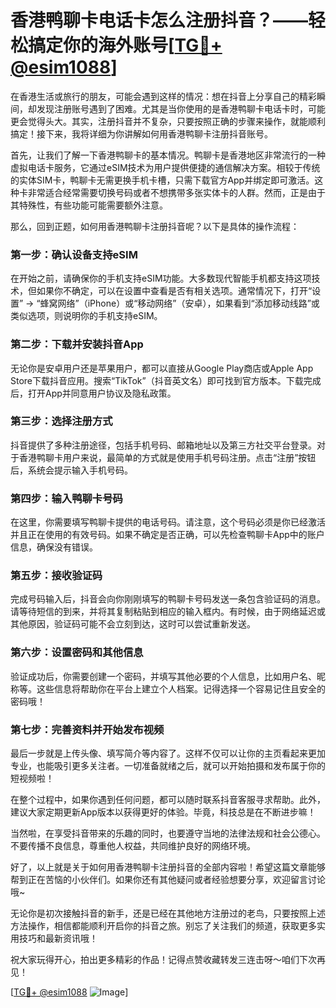 # 香港鸭聊卡电话卡怎么注册抖音？——轻松搞定你的海外账号[[TG💪+ @esim1088](https://t.me/s/esim1088)]

在香港生活或旅行的朋友，可能会遇到这样的情况：想在抖音上分享自己的精彩瞬间，却发现注册账号遇到了困难。尤其是当你使用的是香港鸭聊卡电话卡时，可能更会觉得头大。其实，注册抖音并不复杂，只要按照正确的步骤来操作，就能顺利搞定！接下来，我将详细为你讲解如何用香港鸭聊卡注册抖音账号。

首先，让我们了解一下香港鸭聊卡的基本情况。鸭聊卡是香港地区非常流行的一种虚拟电话卡服务，它通过eSIM技术为用户提供便捷的通信解决方案。相较于传统的实体SIM卡，鸭聊卡无需更换手机卡槽，只需下载官方App并绑定即可激活。这种卡非常适合经常需要切换号码或者不想携带多张实体卡的人群。然而，正是由于其特殊性，有些功能可能需要额外注意。

那么，回到正题，如何用香港鸭聊卡注册抖音呢？以下是具体的操作流程：

### 第一步：确认设备支持eSIM
在开始之前，请确保你的手机支持eSIM功能。大多数现代智能手机都支持这项技术，但如果你不确定，可以在设置中查看是否有相关选项。通常情况下，打开“设置” -> “蜂窝网络”（iPhone）或“移动网络”（安卓），如果看到“添加移动线路”或类似选项，则说明你的手机支持eSIM。

### 第二步：下载并安装抖音App
无论你是安卓用户还是苹果用户，都可以直接从Google Play商店或Apple App Store下载抖音应用。搜索“TikTok”（抖音英文名）即可找到官方版本。下载完成后，打开App并同意用户协议及隐私政策。

### 第三步：选择注册方式
抖音提供了多种注册途径，包括手机号码、邮箱地址以及第三方社交平台登录。对于香港鸭聊卡用户来说，最简单的方式就是使用手机号码注册。点击“注册”按钮后，系统会提示输入手机号码。

### 第四步：输入鸭聊卡号码
在这里，你需要填写鸭聊卡提供的电话号码。请注意，这个号码必须是你已经激活并且正在使用的有效号码。如果不确定是否正确，可以先检查鸭聊卡App中的账户信息，确保没有错误。

### 第五步：接收验证码
完成号码输入后，抖音会向你刚刚填写的鸭聊卡号码发送一条包含验证码的消息。请等待短信的到来，并将其复制粘贴到相应的输入框内。有时候，由于网络延迟或其他原因，验证码可能不会立刻到达，这时可以尝试重新发送。

### 第六步：设置密码和其他信息
验证成功后，你需要创建一个密码，并填写其他必要的个人信息，比如用户名、昵称等。这些信息将帮助你在平台上建立个人档案。记得选择一个容易记住且安全的密码哦！

### 第七步：完善资料并开始发布视频
最后一步就是上传头像、填写简介等内容了。这样不仅可以让你的主页看起来更加专业，也能吸引更多关注者。一切准备就绪之后，就可以开始拍摄和发布属于你的短视频啦！

在整个过程中，如果你遇到任何问题，都可以随时联系抖音客服寻求帮助。此外，建议大家定期更新App版本以获得更好的体验。毕竟，科技总是在不断进步嘛！

当然啦，在享受抖音带来的乐趣的同时，也要遵守当地的法律法规和社会公德心。不要传播不良信息，尊重他人权益，共同维护良好的网络环境。

好了，以上就是关于如何用香港鸭聊卡注册抖音的全部内容啦！希望这篇文章能够帮到正在苦恼的小伙伴们。如果你还有其他疑问或者经验想要分享，欢迎留言讨论哦~

无论你是初次接触抖音的新手，还是已经在其他地方注册过的老鸟，只要按照上述方法操作，相信都能顺利开启你的抖音之旅。别忘了关注我们的频道，获取更多实用技巧和最新资讯哦！

祝大家玩得开心，拍出更多精彩的作品！记得点赞收藏转发三连击呀～咱们下次再见！

[[TG💪+ @esim1088](https://t.me/s/esim1088) ![Image](https://i.postimg.cc/4NQfJmqS/Snipaste-2025-05-13-00-14-12.png)]